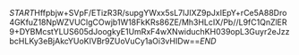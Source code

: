 $START$Hffpbjw+SVpF/ETizR3R/supgYWxx5sL7lJIXZ9pJxIEpY+rCe5A88Dro4GKfuZ18NpWZVUClgCOwjb1W18FkKRs86ZE/Mh3HLcIX/Pb//L9fC1QnZlER9+DYBMcstYLUS605dJoogkyE1UmRxF4wXNwiduchKH039opL3Guyr2eJzzbcHLKy3eBjAkcYUoKIVBr9ZUoVuCy1aOi3vHIDw==$END$